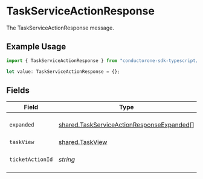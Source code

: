 # TaskServiceActionResponse

The TaskServiceActionResponse message.

## Example Usage

```typescript
import { TaskServiceActionResponse } from "conductorone-sdk-typescript/sdk/models/shared";

let value: TaskServiceActionResponse = {};
```

## Fields

| Field                                                                                                         | Type                                                                                                          | Required                                                                                                      | Description                                                                                                   |
| ------------------------------------------------------------------------------------------------------------- | ------------------------------------------------------------------------------------------------------------- | ------------------------------------------------------------------------------------------------------------- | ------------------------------------------------------------------------------------------------------------- |
| `expanded`                                                                                                    | [shared.TaskServiceActionResponseExpanded](../../../sdk/models/shared/taskserviceactionresponseexpanded.md)[] | :heavy_minus_sign:                                                                                            | The expanded field.                                                                                           |
| `taskView`                                                                                                    | [shared.TaskView](../../../sdk/models/shared/taskview.md)                                                     | :heavy_minus_sign:                                                                                            | N/A                                                                                                           |
| `ticketActionId`                                                                                              | *string*                                                                                                      | :heavy_minus_sign:                                                                                            | The ticketActionId field.                                                                                     |